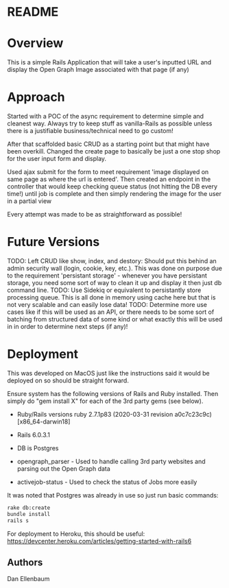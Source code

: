 # README

# Overview
This is a simple Rails Application that will take a user's inputted
URL and display the Open Graph Image associated with that page
(if any)

# Approach
Started with a POC of the async requirement to determine simple
and cleanest way. Always try to keep stuff as vanilla-Rails as possible
unless there is a justifiable business/technical need to go custom!

After that scaffolded basic CRUD as a starting point but that might
have been overkill. Changed the create page to basically be just
a one stop shop for the user input form and display.

Used ajax submit for the form to meet requirement 'image displayed
on same page as where the url is entered'. Then created an
endpoint in the controller that would keep checking queue status
(not hitting the DB every time!) until job is complete and then
simply rendering the image for the user in a partial view

Every attempt was made to be as straightforward as possible!

# Future Versions
TODO: Left CRUD like show, index, and destory: Should put this
 behind an admin security wall (login, cookie, key, etc.). This
 was done on purpose due to the requirement 'persistant storage' -
 whenever you have persistant storage, you need some sort of way
 to clean it up and display it then just db command line.
TODO: Use Sidekiq or equivalent to persistantly store processing
 queue. This is all done in memory using cache here but that is
 not very scalable and can easily lose data!
 TODO: Determine more use cases like if this will be used as an API, or
 there needs to be some sort of batching from structured data of some
 kind or what exactly this will be used in in order to determine
 next steps (if any)!

# Deployment
This was developed on MacOS just like the instructions said it would
be deployed on so should be straight forward. 

Ensure system has the following versions of Rails and
Ruby installed. Then simply do "gem install X" for each of the
3rd party gems (see below).
* Ruby/Rails versions
ruby 2.7.1p83 (2020-03-31 revision a0c7c23c9c) [x86_64-darwin18]

* Rails 6.0.3.1

* DB is Postgres

* opengraph_parser - Used to handle calling 3rd party websites and parsing
    out the Open Graph data

* activejob-status - Used to check the status of Jobs more easily

It was noted that Postgres was already in use so just run basic
commands:
```bash
rake db:create
bundle install
rails s
```

For deployment to Heroku, this should be useful:
https://devcenter.heroku.com/articles/getting-started-with-rails6

## Authors
Dan Ellenbaum

